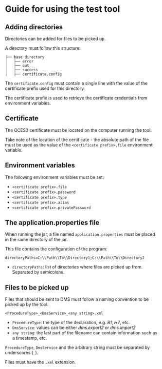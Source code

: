 # Guide for using the test tool

## Adding directories
Directories can be added for files to be picked up.

A directory must follow this structure:
```
├── base directory
│   ├── error
│   ├── out
│   ├── success
│   ├── certificate.config
```

The `certificate.config` must contain a single line with the value of the certificate prefix used for this directory.

The certificate prefix is used to retrieve the certificate credentials from environment variables.

## Certificate
The OCES3 certificate must be located on the computer running the tool.

Take note of the location of the certificate - the absolute path of the file must be used as the value of the `<certificate prefix>.file` environment variable.

## Environment variables
The following environment variables must be set:
- `<certificate prefix>.file`
- `<certificate prefix>.password`
- `<certificate prefix>.type`
- `<certificate prefix>.alias`
- `<certificate prefix>.privatePassword`

## The application.properties file
When running the jar, a file named `application.properties` must be placed in the same directory of the jar.

This file contains the configuration of the program:
```properties
directoryPaths=C:\\Path\\To\\Directory1;C:\\Path\\To\\Directory2
```

- `directoryPaths`: list of directories where files are picked up from. Separated by semicolons.

## Files to be picked up
Files that should be sent to DMS must follow a naming convention to be picked up by the tool.

```
<ProcedureType>_<DmsService>_<any string>.xml
```

- `ProcedureType`: the type of the declaration, e.g. _B1_, _H7_, etc.
- `DmsService`: values can be either _dms.export2_ or _dms.import2_
- `any string`: the last part of the filename can contain information such as a timestamp, etc.

`ProcedureType`, `DmsService` and the arbitrary string must be separated by underscores (`_`).

Files must have the `.xml` extension.